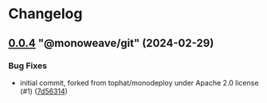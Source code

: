 # Changelog

<!-- MONOWEAVE:BELOW -->

## [0.0.4](https://github.com/monoweave/monoweave/compare/@monoweave/git@0.0.3...@monoweave/git@0.0.4) "@monoweave/git" (2024-02-29)<a name="0.0.4"></a>

### Bug Fixes

* initial commit, forked from tophat/monodeploy under Apache 2.0 license (#1) ([7d56314](https://github.com/monoweave/monoweave/commits/7d56314))


